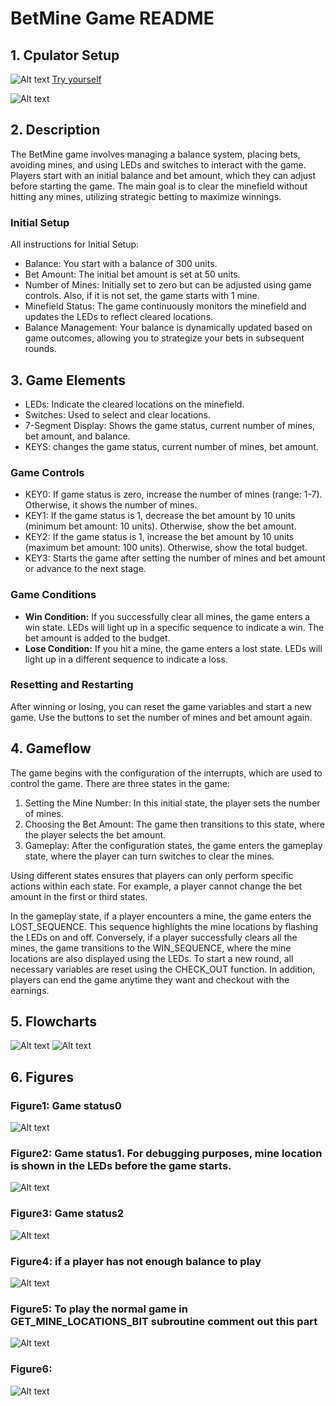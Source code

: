 # BetMine Game README

## 1. Cpulator Setup
![Alt text](images/cpulator_setup1.png)
[Try yourself](https://cpulator.01xz.net/?sys=arm-de1soc)

![Alt text](images/cpulator_setup2.png)


## 2. Description
The BetMine game involves managing a balance system, placing bets, avoiding mines, and using LEDs and switches to interact with the game. Players start with an initial balance and bet amount, which they can adjust before starting the game. The main goal is to clear the minefield without hitting any mines, utilizing strategic betting to maximize winnings.

### Initial Setup
All instructions for Initial Setup:
- Balance: You start with a balance of 300 units.
- Bet Amount: The initial bet amount is set at 50 units.
- Number of Mines: Initially set to zero but can be adjusted using game controls. Also, if it is not set, the game starts with 1 mine.
- Minefield Status: The game continuously monitors the minefield and updates the LEDs to reflect cleared locations.
- Balance Management: Your balance is dynamically updated based on game outcomes, allowing you to strategize your bets in subsequent rounds.

## 3. Game Elements
- LEDs: Indicate the cleared locations on the minefield.
- Switches: Used to select and clear locations.
- 7-Segment Display: Shows the game status, current number of mines, bet amount, and balance.
- KEYS: changes the game status, current number of mines, bet amount.

### Game Controls
- KEY0: If game status is zero, increase the number of mines (range: 1-7). Otherwise, it shows the number of mines.
- KEY1: If the game status is 1, decrease the bet amount by 10 units (minimum bet amount: 10 units). Otherwise, show the bet amount.
- KEY2: If the game status is 1, increase the bet amount by 10 units (maximum bet amount: 100 units). Otherwise, show the total budget.
- KEY3: Starts the game after setting the number of mines and bet amount or advance to the next stage.

### Game Conditions
- **Win Condition:** If you successfully clear all mines, the game enters a win state. LEDs will light up in a specific sequence to indicate a win. The bet amount is added to the budget.
- **Lose Condition:** If you hit a mine, the game enters a lost state. LEDs will light up in a different sequence to indicate a loss.

### Resetting and Restarting
After winning or losing, you can reset the game variables and start a new game. Use the buttons to set the number of mines and bet amount again.

## 4. Gameflow
The game begins with the configuration of the interrupts, which are used to control the game. There are three states in the game:
1. Setting the Mine Number: In this initial state, the player sets the number of mines.
2. Choosing the Bet Amount: The game then transitions to this state, where the player selects the bet amount.
3. Gameplay: After the configuration states, the game enters the gameplay state, where the player can turn switches to clear the mines.

Using different states ensures that players can only perform specific actions within each state. For example, a player cannot change the bet amount in the first or third states.

In the gameplay state, if a player encounters a mine, the game enters the LOST_SEQUENCE. This sequence highlights the mine locations by flashing the LEDs on and off. Conversely, if a player successfully clears all the mines, the game transitions to the WIN_SEQUENCE, where the mine locations are also displayed using the LEDs. To start a new round, all necessary variables are reset using the CHECK_OUT function. In addition, players can end the game anytime they want and checkout with the earnings.

## 5. Flowcharts
![Alt text](images/mainprogram.png)
![Alt text](images/interrupts.png)
## 6. Figures
### Figure1: Game status0
![Alt text](images/first_stage.png)

### Figure2: Game status1. For debugging purposes, mine location is shown in the LEDs before the game starts.
![Alt text](images/second_stage.png)

### Figure3: Game status2
![Alt text](images/third_stage.png)

### Figure4: if a player has not enough balance to play
![Alt text](images/no_balance.png)

### Figure5: To play the normal game in GET_MINE_LOCATIONS_BIT subroutine comment out this part
![Alt text](images/normal_play.png)

### Figure6: 
![Alt text](images/korkmazme.png)